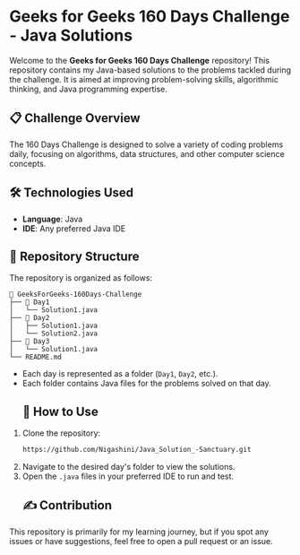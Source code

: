 # Geeks for Geeks 160 Days Challenge - Java Solutions

Welcome to the **Geeks for Geeks 160 Days Challenge** repository! This repository contains my Java-based solutions to the problems tackled during the challenge. 
It is aimed at improving problem-solving skills, algorithmic thinking, and Java programming expertise.

## 📋 Challenge Overview
The 160 Days Challenge is designed to solve a variety of coding problems daily, focusing on algorithms, data structures, and other computer science concepts.

## 🛠 Technologies Used
- **Language**: Java
- **IDE**: Any preferred Java IDE
## 📁 Repository Structure
The repository is organized as follows:

```
📂 GeeksForGeeks-160Days-Challenge
├── 📂 Day1
│   └── Solution1.java
├── 📂 Day2
│   ├── Solution1.java
│   └── Solution2.java
├── 📂 Day3
│   └── Solution1.java
└── README.md
```
- Each day is represented as a folder (`Day1`, `Day2`, etc.).
- Each folder contains Java files for the problems solved on that day.
  ## 🚀 How to Use
1. Clone the repository:
   ```bash
   https://github.com/Nigashini/Java_Solution_-Sanctuary.git
   ```
2. Navigate to the desired day's folder to view the solutions.
3. Open the `.java` files in your preferred IDE to run and test.
    ## ✍️ Contribution
This repository is primarily for my learning journey, but if you spot any issues or have suggestions, feel free to open a pull request or an issue.
